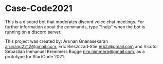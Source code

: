 # Case-Code2021
This is a discord bot that moderates discord voice chat meetings. For further information about the commands, type  "!help" when the bot is running on a discord server.

This project was created by: Arunan Gnanasekaran <arunang2212@gmail.com>, Eric Bieszczad-Stie <ericb@gmail.com> and Vicotor Sebastian Immanuel Kremmers Bugge <nim.nimmern@gmail.com>, as a prototype for StartCode 2021.
